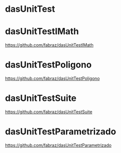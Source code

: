 dasUnitTest
===========

dasUnitTestIMath
=================
https://github.com/fabraz/dasUnitTestIMath

dasUnitTestPoligono
===================
https://github.com/fabraz/dasUnitTestPoligono

dasUnitTestSuite
================
https://github.com/fabraz/dasUnitTestSuite

dasUnitTestParametrizado
========================
https://github.com/fabraz/dasUnitTestParametrizado

